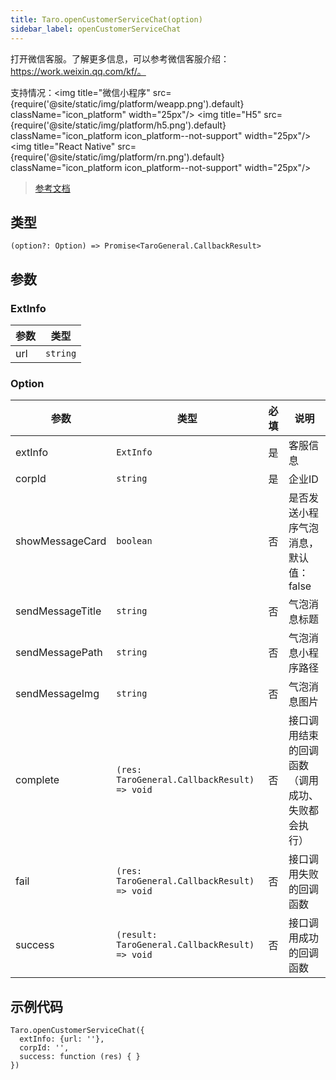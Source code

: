 ```yaml
---
title: Taro.openCustomerServiceChat(option)
sidebar_label: openCustomerServiceChat
---
```


打开微信客服。了解更多信息，可以参考微信客服介绍：https://work.weixin.qq.com/kf/。

支持情况：<img title="微信小程序" src={require('@site/static/img/platform/weapp.png').default} className="icon_platform" width="25px"/> <img title="H5" src={require('@site/static/img/platform/h5.png').default} className="icon_platform icon_platform--not-support" width="25px"/> <img title="React Native" src={require('@site/static/img/platform/rn.png').default} className="icon_platform icon_platform--not-support" width="25px"/>

> [参考文档](https://developers.weixin.qq.com/miniprogram/dev/api/open-api/service-chat/wx.openCustomerServiceChat.html)

## 类型

```tsx
(option?: Option) => Promise<TaroGeneral.CallbackResult>
```

## 参数

### ExtInfo

| 参数 | 类型 |
| --- | --- |
| url | `string` |

### Option

| 参数 | 类型 | 必填 | 说明 |
| --- | --- | :---: | --- |
| extInfo | `ExtInfo` | 是 | 客服信息 |
| corpId | `string` | 是 | 企业ID |
| showMessageCard | `boolean` | 否 | 是否发送小程序气泡消息，默认值：false |
| sendMessageTitle | `string` | 否 | 气泡消息标题 |
| sendMessagePath | `string` | 否 | 气泡消息小程序路径 |
| sendMessageImg | `string` | 否 | 气泡消息图片 |
| complete | `(res: TaroGeneral.CallbackResult) => void` | 否 | 接口调用结束的回调函数（调用成功、失败都会执行） |
| fail | `(res: TaroGeneral.CallbackResult) => void` | 否 | 接口调用失败的回调函数 |
| success | `(result: TaroGeneral.CallbackResult) => void` | 否 | 接口调用成功的回调函数 |

## 示例代码

```tsx
Taro.openCustomerServiceChat({
  extInfo: {url: ''},
  corpId: '',
  success: function (res) { }
})
```
